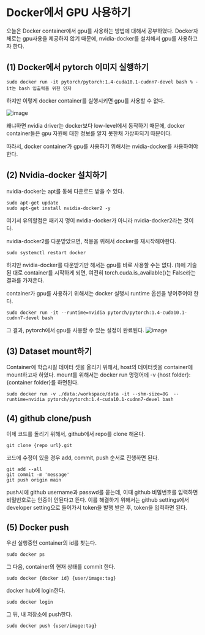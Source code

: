# Docker에서 GPU 사용하기
오늘은 Docker container에서 gpu를 사용하는 방법에 대해서 공부하였다.
Docker자체로는 gpu사용을 제공하지 않기 때문에, nvidia-docker를 설치해서 gpu를 사용하고자 한다.

## (1) Docker에서 pytorch 이미지 실행하기

```
sudo docker run -it pytorch/pytorch:1.4-cuda10.1-cudnn7-devel bash % -it는 bash 입출력을 위한 인자
```

하지만 이렇게 docker container를 실행시키면 gpu를 사용할 수 없다.

![image](https://github.com/Bosung-Yang/DeepLearning/assets/139629920/18be1c26-b487-48b4-b2fe-9515b6ebbf6e)

왜냐하면 nvidia driver는 docker보다 low-level에서 동작하기 때문에, docker container들은 gpu 자원에 대한 정보를 알지 못한채 가상화되기 때문이다.

따라서, docker container가 gpu를 사용하기 위해서는 nvidia-docker를 사용하여야 한다.

## (2) Nvidia-docker 설치하기
nvidia-docker는 apt를 동해 다운로드 받을 수 있다.

```
sudo apt-get update
sudo apt-get install nvidia-docker2 -y
```
여기서 유의할점은 패키지 명이 nvidia-docker가 아니라 nvidia-docker2라는 것이다.

nvidia-docker2를 다운받았으면, 적용을 위해서 docker를 재시작해야한다.

```
sudo systemctl restart docker
```

하지만 nvidia-docker를 다운받기만 해서는 gpu를 바로 사용할 수는 없다. (1)에 기술된 대로 container를 시작하게 되면, 여전히 torch.cuda.is_available()는 False라는 결과를 가져온다.

container가 gpu를 사용하기 위해서는 docker 실행시 runtime 옵션을 넣어주어야 한다.

```
sudo docker run -it --runtime=nvidia pytorch/pytorch:1.4-cuda10.1-cudnn7-devel bash
```

그 결과, pytorch에서 gpu를 사용할 수 있는 설정이 완료된다.
![image](https://github.com/Bosung-Yang/DeepLearning/assets/139629920/a66fd7d6-fe1a-47d3-9a83-bd3872dbd646)

## (3) Dataset mount하기
Container에 학습시킬 데이터 셋을 올리기 위해서, host의 데이터셋을 container에 mount하고자 하였다.
mount를 위해서는 docker run 명령어에 -v {host folder}:{container folder}를 하면된다.
```
sudo docker run -v ./data:/workspace/data -it --shm-size=8G  --runtime=nvidia pytorch/pytorch:1.4-cuda10.1-cudnn7-devel bash
```

## (4) github clone/push
이제 코드를 돌리기 위해서, github에서 repo를 clone 해온다.
```
git clone {repo url}.git
```
코드에 수정이 있을 경우 add, commit, push 순서로 진행하면 된다.
```
git add --all
git commit -m 'message'
git push origin main
```
push시에 github username과 passwd를 묻는데, 이때 github 비밀번호를 입력하면 비밀번호로는 인증이 안된다고 뜬다.
이를 해결하기 위해서는 github settings에서 developer setting으로 들어가서 token을 발행 받은 후, token을 입력하면 된다.

## (5) Docker push
우선 실행중인 container의 id를 찾는다.
```
sudo docker ps
```
그 다음, container의 현재 상태를 commit 한다.
```
sudo docker {docker id} {user/image:tag}
```
docker hub에 login한다.
```
sudo docker login
```
그 뒤, 내 저장소에 push한다.
```
sudo docker push {user/image:tag}
```
